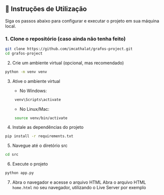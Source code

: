## 📝 Instruções de Utilização

Siga os passos abaixo para configurar e executar o projeto em sua máquina local.

### 1. Clone o repositório (caso ainda não tenha feito)

```bash
git clone https://github.com/imcathalat/grafos-project.git
cd grafos-project
```
2. Crie um ambiente virtual (opcional, mas recomendado)
```bash
python -m venv venv
```
3. Ative o ambiente virtual
   - No Windows:
    ```bash
     venv\Scripts\activate
    ```
    - No Linux/Mac:
    ```bash
     source venv/bin/activate
    ```

4. Instale as dependências do projeto
```bash
pip install -r requirements.txt
```
5. Navegue até o diretório src
```bash
cd src
```
6. Execute o projeto
```bash
python app.py
```

7. Abra o navegador e acesse o arquivo HTML
Abra o arquivo HTML `home.html` no seu navegador, utilizando o Live Server por exemplo
